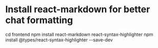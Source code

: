# Install react-markdown for better chat formatting

cd frontend
npm install react-markdown react-syntax-highlighter
npm install @types/react-syntax-highlighter --save-dev